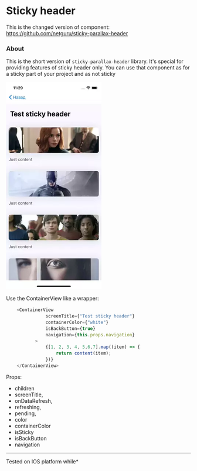 # Sticky header

This is the changed version of component: https://github.com/netguru/sticky-parallax-header
 
 ### About
 
This is the short version of `sticky-parallax-header` library. It's special for providing features of sticky header only.
You can use that component as for a sticky part of your project and as not sticky



![Tabbed Header Gif](./assets/presentation1.webp)


Use the ContainerView like a wrapper:

```js
    <ContainerView
               screenTitle={"Test sticky header"}
               containerColor={"white"}
               isBackButton={true}
               navigation={this.props.navigation}
           >
               {[1, 2, 3, 4, 5,6,7].map((item) => {
                   return content(item);
               })}
    </ContainerView>
```
Props:
*  children
*  screenTitle,
*  onDataRefresh,
*  refreshing,
*  pending,
*  color
* containerColor
* isSticky
* isBackButton
* navigation
 ---
Tested on IOS platform while*
